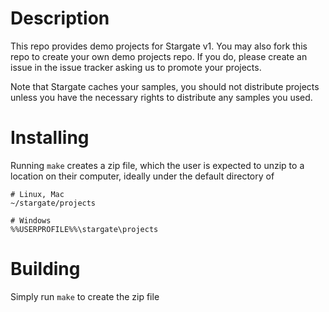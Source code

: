 # Description
This repo provides demo projects for Stargate v1.  You may also fork this
repo to create your own demo projects repo.  If you do, please create an
issue in the issue tracker asking us to promote your projects.

Note that Stargate caches your samples, you should not distribute projects
unless you have the necessary rights to distribute any samples you used.

# Installing
Running `make` creates a zip file, which the user is expected to unzip to a
location on their computer, ideally under the default directory of
```
# Linux, Mac
~/stargate/projects

# Windows
%%USERPROFILE%%\stargate\projects
```

# Building
Simply run `make` to create the zip file
